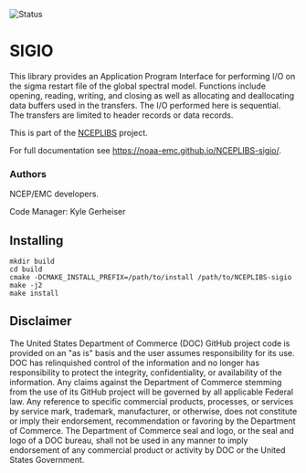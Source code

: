 ![Status](https://github.com/NOAA-EMC/NCEPLIBS-sp/workflows/Build%20and%20Test/badge.svg)

# SIGIO

This library provides an Application Program Interface for performing
I/O on the sigma restart file of the global spectral model. Functions
include opening, reading, writing, and closing as well as allocating
and deallocating data buffers used in the transfers. The I/O performed
here is sequential. The transfers are limited to header records or
data records.

This is part of the [NCEPLIBS](https://github.com/NOAA-EMC/NCEPLIBS)
project.

For full documentation see https://noaa-emc.github.io/NCEPLIBS-sigio/.

### Authors

NCEP/EMC developers.

Code Manager: Kyle Gerheiser

## Installing

```
mkdir build
cd build
cmake -DCMAKE_INSTALL_PREFIX=/path/to/install /path/to/NCEPLIBS-sigio
make -j2
make install
```

## Disclaimer

The United States Department of Commerce (DOC) GitHub project code is
provided on an "as is" basis and the user assumes responsibility for
its use. DOC has relinquished control of the information and no longer
has responsibility to protect the integrity, confidentiality, or
availability of the information. Any claims against the Department of
Commerce stemming from the use of its GitHub project will be governed
by all applicable Federal law. Any reference to specific commercial
products, processes, or services by service mark, trademark,
manufacturer, or otherwise, does not constitute or imply their
endorsement, recommendation or favoring by the Department of
Commerce. The Department of Commerce seal and logo, or the seal and
logo of a DOC bureau, shall not be used in any manner to imply
endorsement of any commercial product or activity by DOC or the United
States Government.
